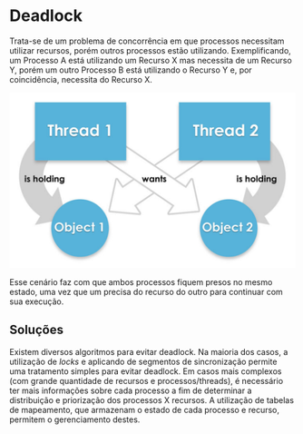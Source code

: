 # Deadlock

Trata-se de um problema de concorrência em que processos necessitam utilizar recursos, porém outros processos estão utilizando.
Exemplificando, um Processo A está utilizando um Recurso X mas necessita de um Recurso Y, porém um outro Processo B está utilizando o Recurso Y e, por coincidência, necessita do Recurso X.

![](Deadlock_of_Threads.jpg)

Esse cenário faz com que ambos processos fiquem presos no mesmo estado, uma vez que um precisa do recurso do outro para continuar com sua execução.

## Soluções

Existem diversos algoritmos para evitar deadlock. 
Na maioria dos casos, a utilização de _locks_ e aplicando de segmentos de sincronização permite uma tratamento simples para evitar deadlock.
Em casos mais complexos (com grande quantidade de recursos e processos/threads), é necessário ter mais informações sobre cada processo a fim de determinar a distribuição e priorização dos processos X recursos.
A utilização de tabelas de mapeamento, que armazenam o estado de cada processo e recurso, permitem o gerenciamento destes.
